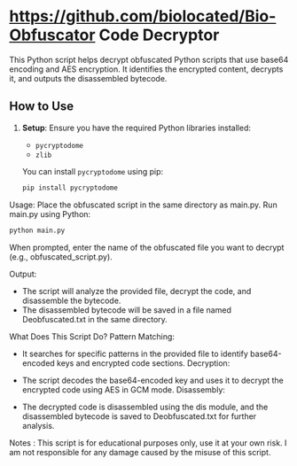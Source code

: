 # https://github.com/biolocated/Bio-Obfuscator Code Decryptor

This Python script helps decrypt obfuscated Python scripts that use base64 encoding and AES encryption. It identifies the encrypted content, decrypts it, and outputs the disassembled bytecode.

## How to Use

1. **Setup**: Ensure you have the required Python libraries installed:
   - `pycryptodome`
   - `zlib`

   You can install `pycryptodome` using pip:
   ```bash
   pip install pycryptodome
   ``` 

Usage:
Place the obfuscated script in the same directory as main.py. 
Run main.py using Python:

```bash
python main.py
```
When prompted, enter the name of the obfuscated file you want to decrypt (e.g., obfuscated_script.py).

Output:
- The script will analyze the provided file, decrypt the code, and disassemble the bytecode.
- The disassembled bytecode will be saved in a file named Deobfuscated.txt in the same directory.

What Does This Script Do?
Pattern Matching:

- It searches for specific patterns in the provided file to identify base64-encoded keys and encrypted code sections.
Decryption:

- The script decodes the base64-encoded key and uses it to decrypt the encrypted code using AES in GCM mode.
Disassembly:

- The decrypted code is disassembled using the dis module, and the disassembled bytecode is saved to Deobfuscated.txt for further analysis.

Notes : 
This script is for educational purposes only, use it at your own risk. I am  not responsible for any damage caused by the misuse of this script.
